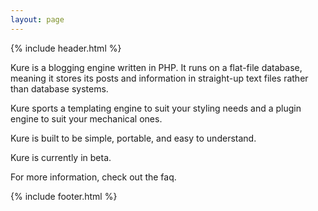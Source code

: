 ```yaml
---
layout: page
---
```


{% include header.html %}

Kure is a blogging engine written in PHP. It runs on a flat-file database, meaning it stores its posts and information in straight-up text files rather than database systems.

Kure sports a templating engine to suit your styling needs and a plugin engine to suit your mechanical ones.

Kure is built to be simple, portable, and easy to understand.

Kure is currently in beta.

For more information, check out the faq.

{% include footer.html %}
